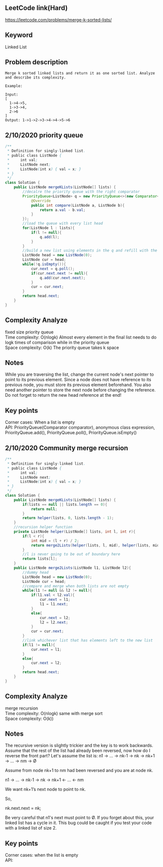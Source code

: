 ## LeetCode link(Hard)
https://leetcode.com/problems/merge-k-sorted-lists/

## Keyword
Linked List

## Problem description
```
Merge k sorted linked lists and return it as one sorted list. Analyze and describe its complexity.

Example:

Input:
[
  1->4->5,
  1->3->4,
  2->6
]
Output: 1->1->2->3->4->4->5->6
```
## 2/10/2020 priority queue

```java
/**
 * Definition for singly-linked list.
 * public class ListNode {
 *     int val;
 *     ListNode next;
 *     ListNode(int x) { val = x; }
 * }
 */
class Solution {
    public ListNode mergeKLists(ListNode[] lists) {
        //decalre the priority queue with the right comparator
        PriorityQueue<ListNode> q = new PriorityQueue<>(new Comparator<ListNode>(){
            @Override
            public int compare(ListNode a, ListNode b){
                return a.val - b.val;
            }
        });
        //load the queue with every list head
        for(ListNode l : lists){
            if(l != null){
                q.add(l);
            }
        }
        //build a new list using elements in the q and refill with the used elements' next
        ListNode head = new ListNode(0);
        ListNode cur = head;
        while(!q.isEmpty()){
            cur.next = q.poll();
            if(cur.next.next != null){
                q.add(cur.next.next);
            }
            cur = cur.next;
        }
        return head.next;
    }
}
```

## Complexity Analyze
fixed size priority queue\
Time complexity: O(nlogk) Almost every element in the final list needs to do logk times of comparison while in the priority queue\
Space complexity: O(k) The priority queue takes k space

## Notes
While you are traversing the list, change the current node's next pointer to point to its previous element. Since a node does not have reference to its previous node, you must store its previous element beforehand. You also need another pointer to store the next node before changing the reference. Do not forget to return the new head reference at the end!

## Key points
Corner cases: When a list is empty\
API: PriorityQueue(Comparator<type> comparator), anonymous class expression, PriorityQueue.add(), PriorityQueue.poll(), PriorityQueue.isEmpty()

## 2/10/2020 Community merge recursion

```java
/**
 * Definition for singly-linked list.
 * public class ListNode {
 *     int val;
 *     ListNode next;
 *     ListNode(int x) { val = x; }
 * }
 */
class Solution {
    public ListNode mergeKLists(ListNode[] lists) {
        if(lists == null || lists.length == 0){
            return null;
        }
        return helper(lists, 0, lists.length - 1);
    }
    //recursion helper function
    private ListNode helper(ListNode[] lists, int l, int r){
        if(l < r){
            int mid = (l + r) / 2;
            return merge2Lists(helper(lists, l, mid), helper(lists, mid + 1, r));
        }
        //l is never going to be out of boundary here
        return lists[l];
    }
    public ListNode merge2Lists(ListNode l1, ListNode l2){
        //dummy head
        ListNode head = new ListNode(0);
        ListNode cur = head;
        //compare and merge when both lists are not empty
        while(l1 != null && l2 != null){
            if(l1.val < l2.val){
                cur.next = l1;
                l1 = l1.next;
            }
            else{
                cur.next = l2;
                l2 = l2.next;
            }
            cur = cur.next;
        }
        //link whichever list that has elements left to the new list
        if(l1 != null){
            cur.next = l1;
        }
        else{
            cur.next = l2;
        }
        return head.next;
    }
}
```

## Complexity Analyze
merge recursion\
Time complexity: O(nlogk) same with merge sort\
Space complexity: O(k))

## Notes
The recursive version is slightly trickier and the key is to work backwards. Assume that the rest of the list had already been reversed, now how do I reverse the front part? Let's assume the list is: n1 → … → nk-1 → nk → nk+1 → … → nm → Ø

Assume from node nk+1 to nm had been reversed and you are at node nk.

n1 → … → nk-1 → nk → nk+1 ← … ← nm

We want nk+1’s next node to point to nk.

So,

nk.next.next = nk;

Be very careful that n1's next must point to Ø. If you forget about this, your linked list has a cycle in it. This bug could be caught if you test your code with a linked list of size 2.

## Key points
Corner cases: when the list is empty\
API: 